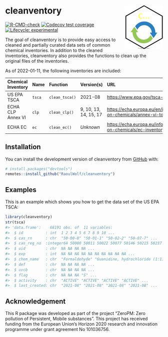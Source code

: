 
<!-- README.md is generated from README.Rmd. Please edit that file -->

# cleanventory <img src="man/figures/logo.svg" align="right" height="139" />

<!-- badges: start -->

[![R-CMD-check](https://github.com/RaoulWolf/cleanventory/workflows/R-CMD-check/badge.svg)](https://github.com/RaoulWolf/cleanventory/actions)
[![Codecov test
coverage](https://codecov.io/gh/RaoulWolf/cleanventory/branch/master/graph/badge.svg)](https://app.codecov.io/gh/RaoulWolf/cleanventory?branch=master)
[![Lifecycle:
experimental](https://img.shields.io/badge/lifecycle-experimental-orange.svg)](https://lifecycle.r-lib.org/articles/stages.html#experimental)
<!-- badges: end -->

The goal of cleanventory is to provide easy access to cleaned and
partially curated data sets of common chemical inventories. In addition
to the cleaned inventories, cleanventory also provides the functions to
clean up the original files of the inventories.

As of 2022-01-11, the following inventories are included:

| Chemical Inventory | Name   | Function       | Version(s)            | URL                                                                  |
|:-------------------|:-------|:---------------|:----------------------|:---------------------------------------------------------------------|
| US EPA TSCA        | `tsca` | `clean_tsca()` | 2021-08               | <https://www.epa.gov/tsca-inventory>                                 |
| ECHA CLP Annex VI  | `clp`  | `clean_clp()`  | 9, 10, 13, 14, 15, 17 | <https://echa.europa.eu/en/information-on-chemicals/annex-vi-to-clp> |
| ECHA EC            | `ec`   | `clean_ec()`   | *Unknown*             | <https://echa.europa.eu/information-on-chemicals/ec-inventory>       |

## Installation

You can install the development version of cleanventory from
[GitHub](https://github.com/) with:

``` r
# install.packages("devtools")
remotes::install_github("RaoulWolf/cleanventory")
```

## Examples

This is an example which shows you how to get the data set of the US EPA
TSCA:

``` r
library(cleanventory)
str(tsca)
#> 'data.frame':    68191 obs. of  11 variables:
#>  $ id          : int  1 2 3 4 5 6 7 8 9 10 ...
#>  $ cas_rn      : chr  "50-00-0" "50-01-1" "50-02-2" "50-07-7" ...
#>  $ cas_reg_no  :integer64 50000 50011 50022 50077 50146 50215 50237 50248 ... 
#>  $ uid         : chr  NA NA NA NA ...
#>  $ exp         : int  NA NA NA NA NA NA NA NA NA NA ...
#>  $ chem_name   : chr  "Formaldehyde" "Guanidine, hydrochloride (1:1)" "Pregna-1,4-diene-3,20-dione, 9-fluoro-11,17,21-trihydroxy-16-methyl-, (11.beta.,16.alpha.)-" "Azirino[2',3':3,4]pyrrolo[1,2-a]indole-4,7-dione, 6-amino-8-[[(aminocarbonyl)oxy]methyl]-1,1a,2,8,8a,8b-hexahyd"| __truncated__ ...
#>  $ def         : chr  NA NA NA NA ...
#>  $ uvcb        : chr  NA NA NA NA ...
#>  $ flag        : chr  NA NA NA "S" ...
#>  $ activity    : chr  "ACTIVE" "ACTIVE" "ACTIVE" "ACTIVE" ...
#>  $ last_created: chr  "2021-08" "2021-08" "2021-08" "2021-08" ...
```

## Acknowledgement

This R package was developed as part of the project “ZeroPM: Zero
pollution of Persistent, Mobile substances”. This project has received
funding from the European Union’s Horizon 2020 research and innovation
programme under grant agreement No 101036756.
